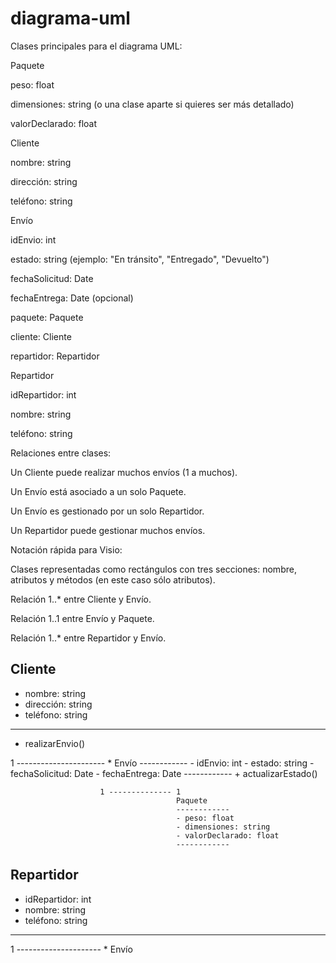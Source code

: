 # diagrama-uml

Clases principales para el diagrama UML:

Paquete

peso: float

dimensiones: string (o una clase aparte si quieres ser más detallado)

valorDeclarado: float

Cliente

nombre: string

dirección: string

teléfono: string

Envío

idEnvio: int

estado: string (ejemplo: "En tránsito", "Entregado", "Devuelto")

fechaSolicitud: Date

fechaEntrega: Date (opcional)

paquete: Paquete

cliente: Cliente

repartidor: Repartidor

Repartidor

idRepartidor: int

nombre: string

teléfono: string

Relaciones entre clases:

Un Cliente puede realizar muchos envíos (1 a muchos).

Un Envío está asociado a un solo Paquete.

Un Envío es gestionado por un solo Repartidor.

Un Repartidor puede gestionar muchos envíos.

Notación rápida para Visio:

Clases representadas como rectángulos con tres secciones: nombre, atributos y métodos (en este caso sólo atributos).

Relación 1..* entre Cliente y Envío.

Relación 1..1 entre Envío y Paquete.

Relación 1..* entre Repartidor y Envío.

Cliente
------------
- nombre: string
- dirección: string
- teléfono: string
------------
+ realizarEnvio()

1 ---------------------- * 
                        Envío
                        ------------
                        - idEnvio: int
                        - estado: string
                        - fechaSolicitud: Date
                        - fechaEntrega: Date
                        ------------
                        + actualizarEstado()

                        1 -------------- 1
                                         Paquete
                                         ------------
                                         - peso: float
                                         - dimensiones: string
                                         - valorDeclarado: float
                                         ------------

Repartidor
------------
- idRepartidor: int
- nombre: string
- teléfono: string
------------
1 --------------------- *
                        Envío
